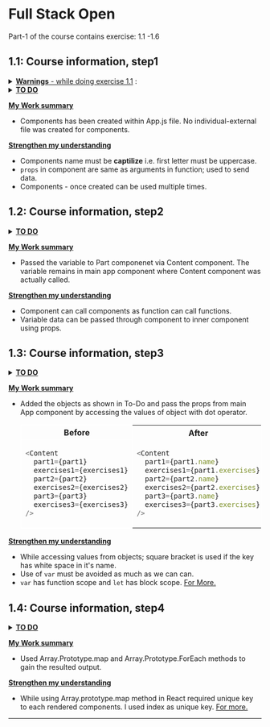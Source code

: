 # Full Stack Open

Part-1 of the course contains exercise: 1.1 -1.6

## 1.1: Course information, step1

<details><summary><u><b>Warnings</b> - while doing exercise 1.1</u> :</summary>
1. Don't try to program all the components concurrently, because that will almost certainly break down the wholevapp. Proceed in small steps.

> "The only way to go fast, is to go well"
> -by Uncle Bob, a famous software developer

2. create-react-app automatically makes the project a git repository unless the application is created within an already existing repository. Most likely you do not want the project to become a repository, so run the command rm -rf .git in the root of the project.

</details>

<details><summary><u><b>TO DO</b></u></summary>

- Copy code from [fullstackopen - exe 1.1](https://fullstackopen.com/en/part1/introduction_to_react#exercises-1-1-1-2) and populate `App.js` and `index.js` file.

- Delete extra files: (App.css, App.test.js, index.css, logo.svg, setupTests.js, reportWebVitals.js)

- Refactor the code into 3 components so main App component in App.js look like this:

  ```js
  const App = () => {
  // const-definitions

  return (
      <div>
      <Header course={course} />
      <Content ... />
      <Total ... />
      </div>
  )
  }
  ```

</details>

**<u>My Work summary</u>**

- Components has been created within App.js file. No individual-external file was created for components.

**<u>Strengthen my understanding</u>**

- Components name must be **captilize** i.e. first letter must be uppercase.
- `props` in component are same as arguments in function; used to send data.
- Components - once created can be used multiple times.

## 1.2: Course information, step2

<details><summary><u><b>TO DO</b></u></summary>

- Refactor the Content component so that it only renders three Part components of which each renders the name and number of exercises of one part.

  ```js
  const Content = ... {
  return (
      <div>
      <Part .../>
      <Part .../>
      <Part .../>
      </div>
  )
  }
  ```

</details>

**<u>My Work summary</u>**

- Passed the variable to Part componenet via Content component. The variable remains in main app component where Content component was actually called.

**<u>Strengthen my understanding</u>**

- Component can call components as function can call functions.
- Variable data can be passed through component to inner component using props.

## 1.3: Course information, step3

<details><summary><u><b>TO DO</b></u></summary>

- Modify the variable definitions of the App component as follows and also refactor the application so that it still works:

  ```js
  const App = () => {
    const course = "Half Stack application development";
    const part1 = {
      name: "Fundamentals of React",
      exercises: 10,
    };
    const part2 = {
      name: "Using props to pass data",
      exercises: 7,
    };
    const part3 = {
      name: "State of a component",
      exercises: 14,
    };

    return <div>...</div>;
  };
  ```

</details>

**<u>My Work summary</u>**

- Added the objects as shown in To-Do and pass the props from main App component by accessing the values of object with dot operator.
    <table style="border: 1.5px solid white">
    <tr>
    <th style="border: 1.5px solid white">Before</th>
    <th>After</th>
    </tr>
    <tr>
    <td style="border: 1.5px solid white">

  ```js
  <Content
    part1={part1}
    exercises1={exercises1}
    part2={part2}
    exercises2={exercises2}
    part3={part3}
    exercises3={exercises3}
  />
  ```

    </td>
    <td>

  ```js
  <Content
    part1={part1.name}
    exercises1={part1.exercises}
    part2={part2.name}
    exercises2={part2.exercises}
    part3={part3.name}
    exercises3={part3.exercises}
  />
  ```

    </td>
    </tr>
    </table>

**<u>Strengthen my understanding</u>**

- While accessing values from objects; square bracket is used if the key has white space in it's name.
- Use of `var` must be avoided as much as we can can.
- `var` has function scope and `let` has block scope. [For More.](https://www.jstips.co/en/javascript/keyword-var-vs-let/)

## 1.4: Course information, step4

<details><summary><u><b>TO DO</b></u></summary>

- Place the objects into an array:

  ```js
  const App = () => {
    const course = "Half Stack application development";
    const parts = [
      {
        name: "Fundamentals of React",
        exercises: 10,
      },
      {
        name: "Using props to pass data",
        exercises: 7,
      },
      {
        name: "State of a component",
        exercises: 14,
      },
    ];

    return <div>...</div>;
  };
  ```

- Do not pass different objects as separate props from the App component to the components Content and Total. Instead, pass them directly as an array:

  ```js
  const App = () => {
    // const definitions

    return (
      <div>
        <Header course={course} />
        <Content parts={parts} />
        <Total parts={parts} />
      </div>
    );
  };
  ```

</details>

**<u>My Work summary</u>**

- Used Array.Prototype.map and Array.Prototype.ForEach methods to gain the resulted output.

**<u>Strengthen my understanding</u>**

- While using Array.prototype.map method in React required unique key to each rendered components. I used index as unique key. [For more.](https://react.dev/learn/rendering-lists#keeping-list-items-in-order-with-key)

---
